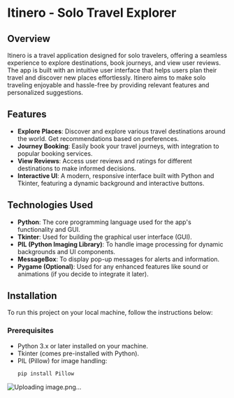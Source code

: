 # Itinero - Solo Travel Explorer

## Overview

Itinero is a travel application designed for solo travelers, offering a seamless experience to explore destinations, book journeys, and view user reviews. The app is built with an intuitive user interface that helps users plan their travel and discover new places effortlessly. Itinero aims to make solo traveling enjoyable and hassle-free by providing relevant features and personalized suggestions.

## Features

- **Explore Places**: Discover and explore various travel destinations around the world. Get recommendations based on preferences.
- **Journey Booking**: Easily book your travel journeys, with integration to popular booking services.
- **View Reviews**: Access user reviews and ratings for different destinations to make informed decisions.
- **Interactive UI**: A modern, responsive interface built with Python and Tkinter, featuring a dynamic background and interactive buttons.

## Technologies Used

- **Python**: The core programming language used for the app's functionality and GUI.
- **Tkinter**: Used for building the graphical user interface (GUI).
- **PIL (Python Imaging Library)**: To handle image processing for dynamic backgrounds and UI components.
- **MessageBox**: To display pop-up messages for alerts and information.
- **Pygame (Optional)**: Used for any enhanced features like sound or animations (if you decide to integrate it later).

## Installation

To run this project on your local machine, follow the instructions below:

### Prerequisites

- Python 3.x or later installed on your machine.
- Tkinter (comes pre-installed with Python).
- PIL (Pillow) for image handling:
  ```bash
  pip install Pillow
![Uploading image.png…]()
